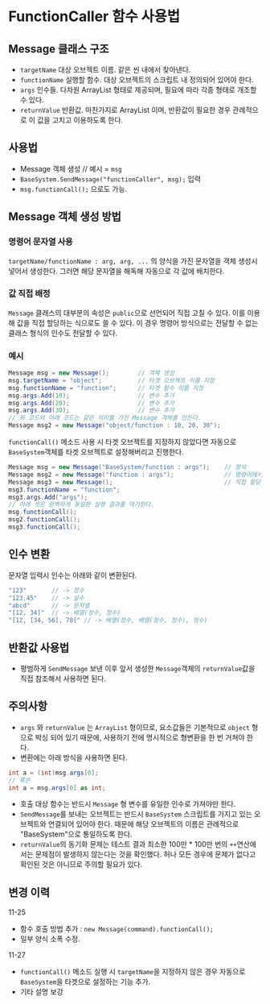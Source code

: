 # FunctionCaller 함수 사용법

## Message 클래스 구조

- `targetName`
대상 오브젝트 이름. 같은 씬 내에서 찾아낸다.
- `functionName`
실행할 함수. 대상 오브젝트의 스크립트 내 정의되어 있어야 한다.
- `args`
인수들. 다차원 ArrayList 형태로 제공되며, 필요에 따라 각종 형태로 개조할 수 있다.
- `returnValue`
반환값. 마찬가지로 ArrayList 이며, 반환값이 필요한 경우 관례적으로 이 값을 고치고 이용하도록 한다.

## 사용법

- Message 객체 생성 // 예시 = `msg`
- `BaseSystem.SendMessage("functionCaller", msg);` 입력
- `msg.functionCall();` 으로도 가능.

## Message 객체 생성 방법

### 명령어 문자열 사용

`targetName/functionName : arg, arg, ...` 의 양식을 가진 문자열을 객체 생성시 넣어서 생성한다.
그러면 해당 문자열을 해독해 자동으로 각 값에 배치한다.

### 값 직접 배정

`Message` 클래스의 대부분의 속성은 `public`으로 선언되어 직접 고칠 수 있다.
이를 이용해 값을 직접 할당하는 식으로도 쓸 수 있다.
이 경우 명령어 방식으로는 전달할 수 없는 클래스 형식의 인수도 전달할 수 있다.

### 예시

```c#
Message msg = new Message();        // 객체 생성
msg.targetName = "object";          // 타겟 오브젝트 이름 지정
msg.functionName = "function";      // 타겟 함수 이름 지정
msg.args.Add(10);                   // 변수 추가
msg.args.Add(20);                   // 변수 추가
msg.args.Add(30);                   // 변수 추가
// 위 코드와 아래 코드는 같은 의미를 가진 Message 객체를 만든다.
Message msg2 = new Message("object/function : 10, 20, 30");
```

`functionCall()` 메소드 사용 시 타겟 오브젝트를 지정하지 않았다면 자동으로 `BaseSystem`객체를 타겟 오브젝트로 설정해버리고 진행한다.

```c#
Message msg = new Message("BaseSystem/function : args");    // 정석
Message msg2 = new Message("function : args");              // 명령어에서 타겟을 생략
Message msg3 = new Message();                               // 직접 할당. 타겟 할당 생략.
msg3.functionName = "function";
msg3.args.Add("args");
// 아래 셋은 완벽하게 동일한 실행 결과를 야기한다.
msg.functionCall();
msg2.functionCall();
msg3.functionCall();
```

## 인수 변환

문자열 입력시 인수는 아래와 같이 변환된다.

```c#
"123"       // -> 정수
"123.45"    // -> 실수
"abcd"      // -> 문자열
"[12, 34]"  // -> 배열(정수, 정수)
"[12, [34, 56], 78]" // -> 배열(정수, 배열(정수, 정수), 정수)
```

## 반환값 사용법

- 평범하게 `SendMessage` 보낸 이후 앞서 생성한 `Message`객체의 `returnValue`값을 직접 참조해서 사용하면 된다.

## 주의사항

- `args` 와 `returnValue` 는 `ArrayList` 형이므로, 요소값들은 기본적으로 `object` 형으로 박싱 되어 있기 때문에, 사용하기 전에 명시적으로 형변환을 한 번 거쳐야 한다.
- 변환에는 아래 방식을 사용하면 된다.

```c#
int a = (int)msg.args[0];
// 혹은
int a = msg.args[0] as int;
```

- 호출 대상 함수는 반드시 `Message` 형 변수를 유일한 인수로 가져야만 한다.
- `SendMessage`를 보내는 오브젝트는 반드시 `BaseSystem` 스크립트를 가지고 있는 오브젝트와 연결되어 있어야 한다. 때문에 해당 오브젝트의 이름은 관례적으로 "BaseSystem"으로 통일하도록 한다.
- `returnValue`의 동기화 문제는 테스트 결과 최소한 100만 * 100만 번의 `++`연산에서는 문제점이 발생하지 않는다는 것을 확인했다. 허나 모든 경우에 문제가 없다고 확인된 것은 아니므로 주의할 필요가 있다.

## 변경 이력

11-25

- 함수 호출 방법 추가 : `new Message(command).functionCall();`
- 일부 양식 소폭 수정.

11-27

- `functionCall()` 메소드 실행 시 `targetName`을 지정하지 않은 경우 자동으로 `BaseSystem`을 타겟으로 설정하는 기능 추가.
- 기타 설명 보강

